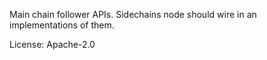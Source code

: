 Main chain follower APIs. Sidechains node should wire in an implementations of them.

License: Apache-2.0
